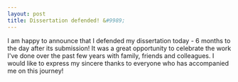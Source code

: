 ```yaml
---
layout: post
title: Dissertation defended! &#9989;
---
```


I am happy to announce that I defended my dissertation today - 6 months to the day after its submission!
It was a great opportunity to celebrate the work I've done over the past few years with family, friends and colleagues.
I would like to express my sincere thanks to everyone who has accompanied me on this journey!
